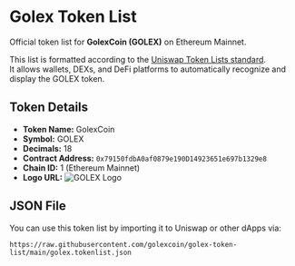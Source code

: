 # Golex Token List

Official token list for **GolexCoin (GOLEX)** on Ethereum Mainnet.

This list is formatted according to the [Uniswap Token Lists standard](https://github.com/Uniswap/token-lists).  
It allows wallets, DEXs, and DeFi platforms to automatically recognize and display the GOLEX token.

## Token Details

- **Token Name:** GolexCoin  
- **Symbol:** GOLEX  
- **Decimals:** 18  
- **Contract Address:** `0x79150fdbA0af0879e190D14923651e697b1329e8`  
- **Chain ID:** 1 (Ethereum Mainnet)  
- **Logo URL:** ![GOLEX Logo](https://raw.githubusercontent.com/golexcoin/golex-token-list/main/assets/logo/logo-golexcoin.png)

## JSON File

You can use this token list by importing it to Uniswap or other dApps via:

`https://raw.githubusercontent.com/golexcoin/golex-token-list/main/golex.tokenlist.json`
